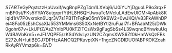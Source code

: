 $START$eGyPqstctzHpUvxif/wgBnpPZgT4m1LXVbj6/iJ0iYUYjDguoLP9o3rqxFrnBF0st/FKs5YYAY8utgrprfYtHL8H6QHJwxaTcMVcluLAdEwUlGMr4pAbk8KiqId1rV7P0vxrokn6Uqr3V7s1PB1TrFqRaO5mY9K9W2+0wJKQ//v83FkAWhDPei48Fa05zEshCsaXIJ553YMMms6S50XxNetBYtl2ruFuaI7f+BFAabM25/DWk0gohr67v+LkUFtZ/AsZYnlbPU0kTZITCsWx9gFugSbSs4L39wqnqBYnwkuUqWdBAVbKrn5+eJFLVQPF5/zKSdYdvLyzUN2CZqmsXWS6Zf0kHmWkQzFBkE272uN+IutlBEGJ7DPHzAANOQ2PKuvptXN+1hgcZNCDIDUOfABPKOKZcahRkAyRYVmzp6k=$END$